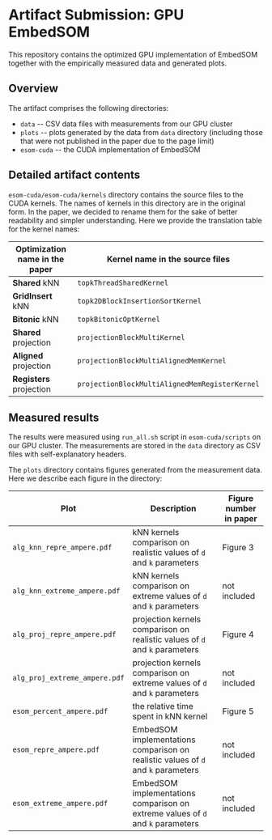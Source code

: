 # Artifact Submission: GPU EmbedSOM

This repository contains the optimized GPU implementation of EmbedSOM together with the empirically measured data and generated plots.

## Overview

The artifact comprises the following directories:

* `data` -- CSV data files with measurements from our GPU cluster
* `plots` -- plots generated by the data from `data` directory (including those that were not published in the paper due to the page limit)
* `esom-cuda` -- the CUDA implementation of EmbedSOM


## Detailed artifact contents

`esom-cuda/esom-cuda/kernels` directory contains the source files to the CUDA kernels. The names of kernels in this directory are in the original form. In the paper, we decided to rename them for the sake of better readability and simpler understanding. Here we provide the translation table for the kernel names:

| Optimization name in the paper | Kernel name in the source files |
| --------------------------- | ----------- |
| **Shared** kNN  | `topkThreadSharedKernel` |
| **GridInsert** kNN | `topk2DBlockInsertionSortKernel` |
| **Bitonic** kNN | `topkBitonicOptKernel` |
| **Shared** projection |  `projectionBlockMultiKernel` |
| **Aligned** projection | `projectionBlockMultiAlignedMemKernel`|
| **Registers** projection | `projectionBlockMultiAlignedMemRegisterKernel` |


## Measured results

The results were measured using `run_all.sh` script in `esom-cuda/scripts` on our GPU cluster. The measurements are stored in the `data` directory as CSV files with self-explanatory headers.

The `plots` directory contains figures generated from the measurement data. Here we describe each figure in the directory:

| Plot | Description | Figure number in paper |
| --------------------------- | ----------- | -- |
| `alg_knn_repre_ampere.pdf`| kNN kernels comparison on realistic values of `d` and `k` parameters | Figure 3
| `alg_knn_extreme_ampere.pdf`| kNN kernels comparison on extreme values of `d` and `k` parameters | not included
| `alg_proj_repre_ampere.pdf`| projection kernels comparison on realistic values of `d` and `k` parameters | Figure 4
| `alg_proj_extreme_ampere.pdf`| projection kernels comparison on extreme values of `d` and `k` parameters | not included
| `esom_percent_ampere.pdf`| the relative time spent in kNN kernel | Figure 5
| `esom_repre_ampere.pdf`| EmbedSOM implementations comparison on realistic values of `d` and `k` parameters | not included
| `esom_extreme_ampere.pdf`| EmbedSOM implementations comparison on extreme values of `d` and `k` parameters | not included